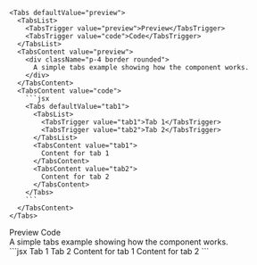 ````
<Tabs defaultValue="preview">
  <TabsList>
    <TabsTrigger value="preview">Preview</TabsTrigger>
    <TabsTrigger value="code">Code</TabsTrigger>
  </TabsList>
  <TabsContent value="preview">
    <div className="p-4 border rounded">
      A simple tabs example showing how the component works.
    </div>
  </TabsContent>
  <TabsContent value="code">
    ```jsx
    <Tabs defaultValue="tab1">
      <TabsList>
        <TabsTrigger value="tab1">Tab 1</TabsTrigger>
        <TabsTrigger value="tab2">Tab 2</TabsTrigger>
      </TabsList>
      <TabsContent value="tab1">
        Content for tab 1
      </TabsContent>
      <TabsContent value="tab2">
        Content for tab 2
      </TabsContent>
    </Tabs>
    ```
  </TabsContent>
</Tabs>
````

<Tabs defaultValue="preview">
  <TabsList>
    <TabsTrigger value="preview">Preview</TabsTrigger>
    <TabsTrigger value="code">Code</TabsTrigger>
  </TabsList>
  <TabsContent value="preview">
    <div className="p-4 border rounded">
      A simple tabs example showing how the component works.
    </div>
  </TabsContent>
  <TabsContent value="code">
    ```jsx
    <Tabs defaultValue="tab1">
      <TabsList>
        <TabsTrigger value="tab1">Tab 1</TabsTrigger>
        <TabsTrigger value="tab2">Tab 2</TabsTrigger>
      </TabsList>
      <TabsContent value="tab1">
        Content for tab 1
      </TabsContent>
      <TabsContent value="tab2">
        Content for tab 2
      </TabsContent>
    </Tabs>
    ```
  </TabsContent>
</Tabs>

